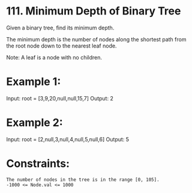 # 111. Minimum Depth of Binary Tree


Given a binary tree, find its minimum depth.

The minimum depth is the number of nodes along the shortest path from the root node down to the nearest leaf node.

Note: A leaf is a node with no children.

 

# Example 1:

Input: root = [3,9,20,null,null,15,7]
Output: 2

# Example 2:

Input: root = [2,null,3,null,4,null,5,null,6]
Output: 5

 

# Constraints:

    The number of nodes in the tree is in the range [0, 105].
    -1000 <= Node.val <= 1000

